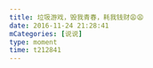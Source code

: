 ```yaml
---
title: 垃圾游戏，毁我青春，耗我钱财😩😩
date: 2016-11-24 21:28:41
mCategories: [说说]
type: moment
time: t212841
---
```


<div id="pics-20161124212841"></div>

<script src="/lib/moment/pics.js"></script>
<script>
var data = [
    {"link": "2016-11-24_000000.jpeg", "type": "shuoshuo"},
    {"link": "2016-11-24_000001.jpeg", "type": "shuoshuo"}
];
picsRender(data, "pics-20161124212841");
</script>
